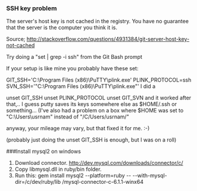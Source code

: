 ### SSH key problem

The server's host key is not cached in the registry. You have no guarantee that the server is the computer you think it is.

Source; http://stackoverflow.com/questions/4931384/git-server-host-key-not-cached

Try doing a "set | grep -i ssh" from the Git Bash prompt

If your setup is like mine you probably have these set:

GIT_SSH='C:\Program Files (x86)\PuTTY\plink.exe'
PLINK_PROTOCOL=ssh
SVN_SSH='"C:\\Program Files (x86)\\PuTTY\\plink.exe"'
I did a

unset GIT_SSH
unset PLINK_PROTOCOL
unset GIT_SVN
and it worked after that,.. I guess putty saves its keys somewhere else as $HOME/.ssh or something... (I've also had a problem on a box where $HOME was set to "C:\Users\usrnam" instead of "/C/Users/usrnam/"

anyway, your mileage may vary, but that fixed it for me. :-)

(probably just doing the unset GIT_SSH is enough, but I was on a roll)

###Install mysql2 on windows

1. Download connector. http://dev.mysql.com/downloads/connector/c/
2. Copy libmysql.dll in ruby/bin folder.
3. Run this: gem install mysql2 --platform=ruby -- --with-mysql-dir=/c/dev/ruby/lib /mysql-connector-c-6.1.1-winx64